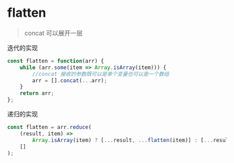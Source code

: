 # flatten

> concat 可以展开一层

迭代的实现

```javascript
const flatten = function(arr) {
    while (arr.some(item => Array.isArray(item))) {
        //concat 接收的参数既可以是单个变量也可以是一个数组
        arr = [].concat(...arr);
    }
    return arr;
};
```

递归的实现

```javascript
const flatten = arr.reduce(
    (result, item) =>
        Array.isArray(item) ? [...result, ...flatten(item)] : [...result, item],
    []
);
```
